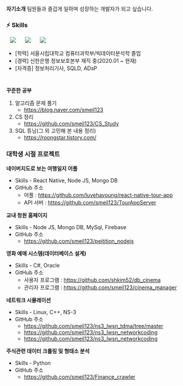 **자기소개**
팀원들과 즐겁게 일하며 성장하는 개발자가 되고 싶습니다.

<h3> ⚡ Skills </h3>
<img src="https://img.shields.io/badge/Python-3776AB?style=flat-square&logo=Python&logoColor=white"style="height : auto; margin-left : 10px; margin-right : 10px;"/>
<img src="https://img.shields.io/badge/Oracle-F80000?style=flat-square&logo=Oracle&logoColor=white"style="height : auto; margin-left : 10px; margin-right : 10px;"/>
<img src="https://img.shields.io/badge/Splunk-000000?style=flat-square&logo=Splunk&logoColor=white"style="height : auto; margin-left : 10px; margin-right : 10px;"/>
</div>


</br>

* [학력] 서울시립대학교 컴퓨터과학부/빅데이터분석학 졸업
* [경력] 신한은행 정보보호본부 재직 중(2020.01 ~ 현재)
* [자격증] 정보처리기사, SQLD, ADsP
#

**꾸준한 공부**
1. 알고리즘 문제 풀기
	* https://blog.naver.com/smeil123
2. CS 정리
	* https://github.com/smeil123/CS_Study
3. SQL 튜닝(그 외 고민해 본 내용 정리)
   	* https://roongstar.tistory.com/
<!--3. React JS 스터디 중
	* https://github.com/roongang/WMFront_react
4. Docker 스터디
	* https://github.com/smeil123/Docker_Study
-->


### 대학생 시절 프로젝트

**네이버지도로 보는 여행일지 어플**

* Skills  - React Native, Node JS, Mongo DB
* GitHub 주소
	* 어플 : https://github.com/luvehayoung/react-native-tour-app
	* API 서버 : https://github.com/smeil123/TourAppServer


**교내 청원 홈페이지**

* Skills - Node JS, Mongo DB, MySql, Firebase
* GitHub 주소
	* https://github.com/smeil123/peitition_nodejs
 

**영화 예매 시스템(데이터베이스 설계)**

* Skills - C#, Oracle
* GitHub 주소
	* 사용자 프로그램 : https://github.com/shkim52/db_cinema
	* 관리자 프로그램 : https://github.com/smeil123/cinema_manager

**네트워크 시뮬레이션**
* Skills - Linux, C++, NS-3
* GitHub 주소
	* https://github.com/smeil123/ns3_lwsn_tdma/tree/master
	* https://github.com/smeil123/ns3_lwsn_networkcoding
	* https://github.com/smeil123/ns3_lwsn_networkcoding

**주식관련 데이터 크롤링 및 형태소 분석**

* Skills - Python  
* GitHub 주소
	* https://github.com/smeil123/Finance_crawler

